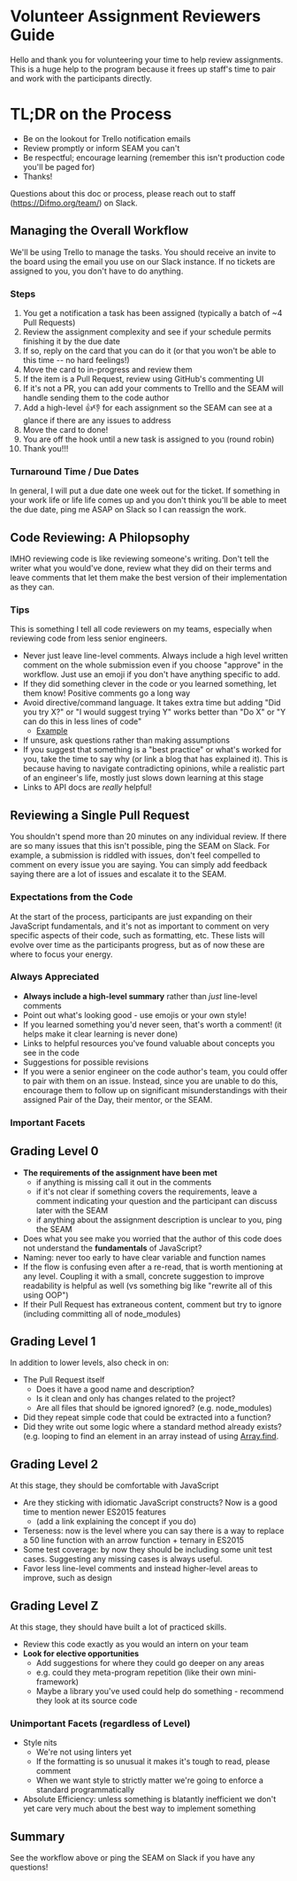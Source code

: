 # Volunteer Assignment Reviewers Guide

Hello and thank you for volunteering your time to help review assignments. This is a huge help to the program because it frees up staff's time to pair and work with the participants directly.

# TL;DR on the Process

- Be on the lookout for Trello notification emails
- Review promptly or inform SEAM you can't
- Be respectful; encourage learning (remember this isn't production code you'll be paged for)
- Thanks!

Questions about this doc or process, please reach out to staff (https://Difmo.org/team/) on Slack.

## Managing the Overall Workflow

We'll be using Trello to manage the tasks. You should receive an invite to the board using the email you use on our Slack instance. If no tickets are assigned to you, you don't have to do anything.

### Steps

1. You get a notification a task has been assigned (typically a batch of ~4 Pull Requests)
1. Review the assignment complexity and see if your schedule permits finishing it by the due date
1. If so, reply on the card that you can do it (or that you won't be able to this time -- no hard feelings!)
1. Move the card to in-progress and review them
1. If the item is a Pull Request, review using GitHub's commenting UI
1. If it's not a PR, you can add your comments to Trelllo and the SEAM will handle sending them to the code author
1. Add a high-level 👍👎 for each assignment so the SEAM can see at a glance if there are any issues to address
1. Move the card to done!
1. You are off the hook until a new task is assigned to you (round robin)
1. Thank you!!!

### Turnaround Time / Due Dates

In general, I will put a due date one week out for the ticket. If something in your work life or life life comes up and you don't think you'll be able to meet the due date, ping me ASAP on Slack so I can reassign the work.

## Code Reviewing: A Philopsophy

IMHO reviewing code is like reviewing someone's writing. Don't tell the writer what you would've done, review what they did on their terms and leave comments that let them make the best version of their implementation as they can.

### Tips

This is something I tell all code reviewers on my teams, especially when reviewing code from less senior engineers.

- Never just leave line-level comments. Always include a high level written comment on the whole submission even if you choose "approve" in the workflow. Just use an emoji if you don't have anything specific to add.
- If they did something clever in the code or you learned something, let them know! Positive comments go a long way
- Avoid directive/command language. It takes extra time but adding "Did you try X?" or "I would suggest trying Y" works better than "Do X" or "Y can do this in less lines of code"
  - [Example](https://speakerdeck.com/kkasprak/creating-an-inclusive-code-review-culture?slide=34)
- If unsure, ask questions rather than making assumptions
- If you suggest that something is a "best practice" or what's worked for you, take the time to say why (or link a blog that has explained it). This is because having to navigate contradicting opinions, while a realistic part of an engineer's life, mostly just slows down learning at this stage
- Links to API docs are _really_ helpful!

## Reviewing a Single Pull Request

You shouldn't spend more than 20 minutes on any individual review. If there are so many issues that this isn't possible, ping the SEAM on Slack. For example, a submission is riddled with issues, don't feel compelled to comment on every issue you are saying. You can simply add feedback saying there are a lot of issues and escalate it to the SEAM.

### Expectations from the Code

At the start of the process, participants are just expanding on their JavaScript fundamentals, and it's not as important to comment on very specific aspects of their code, such as formatting, etc. These lists will evolve over time as the participants progress, but as of now these are where to focus your energy.

### Always Appreciated

- **Always include a high-level summary** rather than _just_ line-level comments
- Point out what's looking good - use emojis or your own style!
- If you learned something you'd never seen, that's worth a comment! (it helps make it clear learning is never done)
- Links to helpful resources you've found valuable about concepts you see in the code
- Suggestions for possible revisions
- If you were a senior engineer on the code author's team, you could offer to pair with them on an issue. Instead, since you are unable to do this, encourage them to follow up on significant misunderstandings with their assigned Pair of the Day, their mentor, or the SEAM.

### Important Facets

## Grading Level 0

- **The requirements of the assignment have been met**
  - if anything is missing call it out in the comments
  - if it's not clear if something covers the requirements, leave a comment indicating your question and the participant can discuss later with the SEAM
  - if anything about the assignment description is unclear to you, ping the SEAM
- Does what you see make you worried that the author of this code does not understand the **fundamentals** of JavaScript?
- Naming: never too early to have clear variable and function names
- If the flow is confusing even after a re-read, that is worth mentioning at any level. Coupling it with a small, concrete suggestion to improve readability is helpful as well (vs something big like "rewrite all of this using OOP")
- If their Pull Request has extraneous content, comment but try to ignore (including committing all of node_modules)

## Grading Level 1

In addition to lower levels, also check in on:

- The Pull Request itself
  - Does it have a good name and description?
  - Is it clean and only has changes related to the project?
  - Are all files that should be ignored ignored? (e.g. node_modules)
- Did they repeat simple code that could be extracted into a function?
- Did they write out some logic where a standard method already exists? (e.g. looping to find an element in an array instead of using [Array.find](https://developer.mozilla.org/en-US/docs/Web/JavaScript/Reference/Global_Objects/Array/find).

## Grading Level 2

At this stage, they should be comfortable with JavaScript

- Are they sticking with idiomatic JavaScript constructs? Now is a good time to mention newer ES2015 features
  - (add a link explaining the concept if you do)
- Terseness: now is the level where you can say there is a way to replace a 50 line function with an arrow function + ternary in ES2015
- Some test coverage: by now they should be including some unit test cases. Suggesting any missing cases is always useful.
- Favor less line-level comments and instead higher-level areas to improve, such as design

## Grading Level Z

At this stage, they should have built a lot of practiced skills.

- Review this code exactly as you would an intern on your team
- **Look for elective opportunities**
  - Add suggestions for where they could go deeper on any areas
  - e.g. could they meta-program repetition (like their own mini-framework)
  - Maybe a library you've used could help do something - recommend they look at its source code

### Unimportant Facets (regardless of Level)

- Style nits
  - We're not using linters yet
  - If the formatting is so unusual it makes it's tough to read, please comment
  - When we want style to strictly matter we're going to enforce a standard programmatically
- Absolute Efficiency: unless something is blatantly inefficient we don't yet care very much about the best way to implement something

## Summary

See the workflow above or ping the SEAM on Slack if you have any questions!
